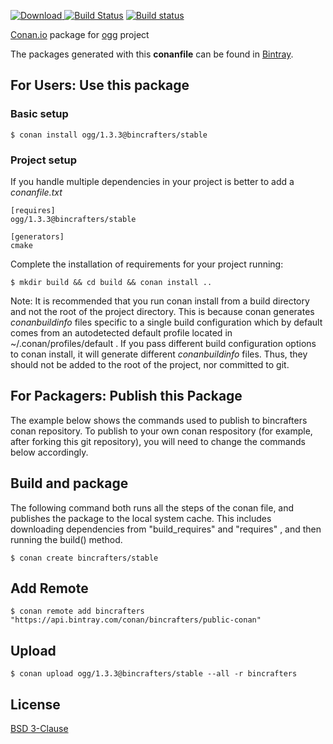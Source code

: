 [ ![Download](https://api.bintray.com/packages/bincrafters/public-conan/ogg%3Abincrafters/images/download.svg) ](https://bintray.com/bincrafters/public-conan/ogg%3Abincrafters/_latestVersion)
[![Build Status](https://travis-ci.org/bincrafters/conan-ogg.svg?branch=stable%2F1.3.3)](https://travis-ci.org/bincrafters/conan-ogg)
[![Build status](https://ci.appveyor.com/api/projects/status/sxs9n6vb8nqa92l5?svg=true)](https://ci.appveyor.com/project/BinCrafters/conan-ogg)

[Conan.io](https://conan.io) package for [ogg](https://github.com/xiph/ogg) project

The packages generated with this **conanfile** can be found in [Bintray](https://bintray.com/bincrafters/public-conan/ogg%3Abincrafters).

## For Users: Use this package

### Basic setup

    $ conan install ogg/1.3.3@bincrafters/stable

### Project setup

If you handle multiple dependencies in your project is better to add a *conanfile.txt*

    [requires]
    ogg/1.3.3@bincrafters/stable

    [generators]
    cmake

Complete the installation of requirements for your project running:

    $ mkdir build && cd build && conan install ..

Note: It is recommended that you run conan install from a build directory and not the root of the project directory.  This is because conan generates *conanbuildinfo* files specific to a single build configuration which by default comes from an autodetected default profile located in ~/.conan/profiles/default .  If you pass different build configuration options to conan install, it will generate different *conanbuildinfo* files.  Thus, they should not be added to the root of the project, nor committed to git.

## For Packagers: Publish this Package

The example below shows the commands used to publish to bincrafters conan repository. To publish to your own conan respository (for example, after forking this git repository), you will need to change the commands below accordingly.

## Build and package

The following command both runs all the steps of the conan file, and publishes the package to the local system cache.  This includes downloading dependencies from "build_requires" and "requires" , and then running the build() method.

    $ conan create bincrafters/stable

## Add Remote

    $ conan remote add bincrafters "https://api.bintray.com/conan/bincrafters/public-conan"

## Upload

    $ conan upload ogg/1.3.3@bincrafters/stable --all -r bincrafters

## License
[BSD 3-Clause](https://github.com/xiph/ogg/blob/master/COPYING)